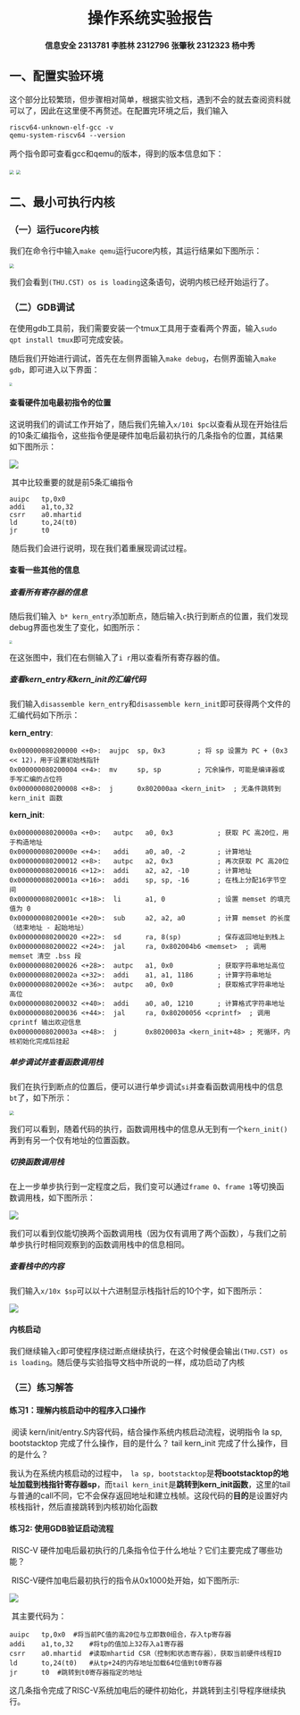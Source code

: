<h1 align='center'>操作系统实验报告
<h4 align='center'>信息安全		 2313781 李胜林	2312796 张肇秋	2312323 杨中秀
  
## 一、配置实验环境	

这个部分比较繁琐，但步骤相对简单，根据实验文档，遇到不会的就去查阅资料就可以了，因此在这里便不再赘述。在配置完环境之后，我们输入

```markdown
riscv64-unknown-elf-gcc -v
qemu-system-riscv64 --version
```

两个指令即可查看gcc和qemu的版本，得到的版本信息如下：

<img src="pics\gcc版本.png" style="zoom:50%;" />

<img src="pics\qemu版本.png" style="zoom:50%;" />

## 二、最小可执行内核

### （一）运行ucore内核

​	我们在命令行中输入`make qemu`运行ucore内核，其运行结果如下图所示：

<img src="pics\make qemu.png" style="zoom:50%;" />

​	我们会看到`(THU.CST) os is loading`这条语句，说明内核已经开始运行了。

### （二）GDB调试

​	在使用gdb工具前，我们需要安装一个tmux工具用于查看两个界面，输入`sudo qpt install tmux`即可完成安装。

​	随后我们开始进行调试，首先在左侧界面输入`make debug`，右侧界面输入`make gdb`，即可进入以下界面：

<img src="pics\1.png" style="zoom:33%;" />

#### 查看硬件加电最初指令的位置

​	这说明我们的调试工作开始了，随后我们先输入`x/10i $pc`以查看从现在开始往后的10条汇编指令，这些指令便是硬件加电后最初执行的几条指令的位置，其结果如下图所示：

![](C:\Users\24328\Desktop\操作系统\截图\练习2.png)

​	其中比较重要的就是前5条汇编指令

```assembly
auipc	tp,0x0
addi	a1,to,32
csrr	a0.mhartid
ld		to,24(t0)
jr		t0
```

​	随后我们会进行说明，现在我们着重展现调试过程。

#### 查看一些其他的信息

##### 查看所有寄存器的信息

​	随后我们输入` b* kern_entry`添加断点，随后输入`c`执行到断点的位置，我们发现debug界面也发生了变化，如图所示：

<img src="pics/2查看所有寄存器的值.png" style="zoom:33%;" />

​	在这张图中，我们在右侧输入了`i r`用以查看所有寄存器的值。

#####  查看kern_entry和kern_init的汇编代码

​	我们输入`disassemble kern_entry`和`disassemble kern_init`即可获得两个文件的汇编代码如下所示：

**kern_entry**:

```assembly
0x000000080200000 <+0>:  aujpc  sp, 0x3        ; 将 sp 设置为 PC + (0x3 << 12)，用于设置初始栈指针
0x000000080200004 <+4>:  mv     sp, sp         ; 冗余操作，可能是编译器或手写汇编的占位符
0x000000080200008 <+8>:  j      0x802000aa <kern_init>  ; 无条件跳转到 kern_init 函数
```

**kern_init**:

```assembly
0x00000008020000a <+0>:   autpc   a0, 0x3           ; 获取 PC 高20位，用于构造地址
0x00000008020000e <+4>:   addi    a0, a0, -2        ; 计算地址
0x000000080200012 <+8>:   autpc   a2, 0x3           ; 再次获取 PC 高20位
0x000000080200016 <+12>:  addi    a2, a2, -10       ; 计算地址
0x00000008020001a <+16>:  addi    sp, sp, -16       ; 在栈上分配16字节空间
0x00000008020001c <+18>:  li      a1, 0             ; 设置 memset 的填充值为 0
0x00000008020001e <+20>:  sub     a2, a2, a0        ; 计算 memset 的长度（结束地址 - 起始地址）
0x000000080200020 <+22>:  sd      ra, 8(sp)         ; 保存返回地址到栈上
0x000000080200022 <+24>:  jal     ra, 0x802004b6 <memset>  ; 调用 memset 清空 .bss 段
0x000000080200026 <+28>:  autpc   a1, 0x0           ; 获取字符串地址高位
0x00000008020002a <+32>:  addi    a1, a1, 1186      ; 计算字符串地址
0x00000008020002e <+36>:  autpc   a0, 0x0           ; 获取格式字符串地址高位
0x000000080200032 <+40>:  addi    a0, a0, 1210      ; 计算格式字符串地址
0x000000080200036 <+44>:  jal     ra, 0x80200056 <cprintf>  ; 调用 cprintf 输出欢迎信息
0x00000008020003a <+48>:  j       0x8020003a <kern_init+48> ; 死循环，内核初始化完成后挂起
```

##### 单步调试并查看函数调用栈

​	我们在执行到断点的位置后，便可以进行单步调试`si`并查看函数调用栈中的信息`bt`了，如下所示：

<img src="pics/单步调试并查看函数调用栈.png" style="zoom:50%;" />

​	我们可以看到，随着代码的执行，函数调用栈中的信息从无到有一个`kern_init()`再到有另一个仅有地址的位置函数。

##### 切换函数调用栈

​	在上一步单步执行到一定程度之后，我们变可以通过`frame 0`、`frame 1`等切换函数调用栈，如下图所示：

![](pics/frame切换层.png)

​	我们可以看到仅能切换两个函数调用栈（因为仅有调用了两个函数），与我们之前单步执行时相同观察到的函数调用栈中的信息相同。

##### 查看栈中的内容

​	我们输入`x/10x $sp`可以以十六进制显示栈指针后的10个字，如下图所示：

![](pics/查看栈内容.png)

#### 内核启动

​	我们继续输入`c`即可使程序绕过断点继续执行，在这个时候便会输出`(THU.CST) os is loading`。随后便与实验指导文档中所说的一样，成功启动了内核

### （三）练习解答

#### 练习1：理解内核启动中的程序入口操作

​	阅读 kern/init/entry.S内容代码，结合操作系统内核启动流程，说明指令 la sp, bootstacktop 完成了什么操作，目的是什么？ tail kern_init 完成了什么操作，目的是什么？

​	我认为在系统内核启动的过程中，` la sp, bootstacktop`是**将bootstacktop的地址加载到栈指针寄存器sp**，而`tail kern_init`是**跳转到kern_init函数**，这里的tail与普通的call不同，它不会保存返回地址和建立栈帧。这段代码的**目的**是设置好内核栈指针，然后直接跳转到内核初始化函数

#### 练习2: 使用GDB验证启动流程

​	RISC-V 硬件加电后最初执行的几条指令位于什么地址？它们主要完成了哪些功能？

​	RISC-V硬件加电后最初执行的指令从0x1000处开始，如下图所示:

![](pics/练习2.png)

​	其主要代码为：

```
auipc	tp,0x0	#将当前PC值的高20位与立即数0组合，存入tp寄存器
addi	a1,to,32	#将tp的值加上32存入a1寄存器
csrr	a0.mhartid	#读取mhartid CSR（控制和状态寄存器），获取当前硬件线程ID
ld		to,24(t0)	#从tp+24的内存地址加载64位值到t0寄存器
jr		t0	#跳转到t0寄存器指定的地址
```


​	这几条指令完成了RISC-V系统加电后的硬件初始化，并跳转到主引导程序继续执行。


